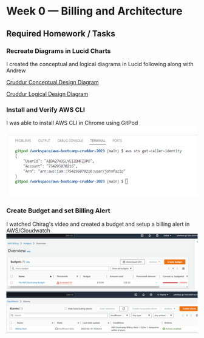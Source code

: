 # Week 0 — Billing and Architecture

## Required Homework / Tasks

### Recreate Diagrams in Lucid Charts

I created the conceptual and logical diagrams in Lucid following along with Andrew 

[Cruddur Conceptual Design Diagram](https://lucid.app/lucidchart/a22940b3-a66d-4d8e-b8af-c0f85a563838/edit?viewport_loc=45%2C-116%2C2087%2C985%2C0_0&invitationId=inv_5ec5920c-42bb-45b8-bd3c-5dc44f76e7960)

[Cruddur Logical Design Diagram](https://lucid.app/lucidchart/a4e519aa-039f-4c00-b23c-66b49386e364/edit?viewport_loc=-252%2C304%2C2219%2C1065%2C0_0&invitationId=inv_046fae6f-acac-4600-b8e7-96ab94b3d8e8)

### Install and Verify AWS CLI

I was able to install AWS CLI in Chrome using GitPod
![Proof of AWS CLI Installation](assets/proof-of-aws-cli-gitpod-and-admin-user.png)

### Create Budget and set Billing Alert

I watched Chirag's video and created a budget and setup a billing alert in AWS/Cloudwatch
![Proof of AWS Budget](assets/aws-monthly-budget.png)
![Proof of AWS Billing Alert](assets/aws-cloudwatch-billing-alert.png)



